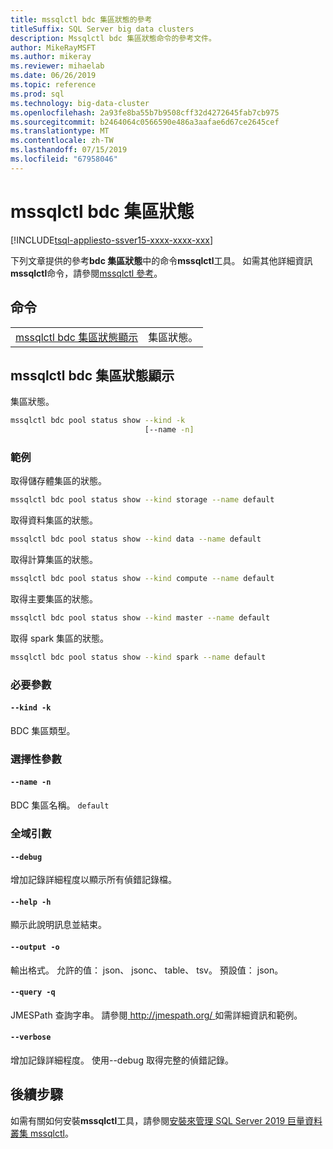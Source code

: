 ```yaml
---
title: mssqlctl bdc 集區狀態的參考
titleSuffix: SQL Server big data clusters
description: Mssqlctl bdc 集區狀態命令的參考文件。
author: MikeRayMSFT
ms.author: mikeray
ms.reviewer: mihaelab
ms.date: 06/26/2019
ms.topic: reference
ms.prod: sql
ms.technology: big-data-cluster
ms.openlocfilehash: 2a93fe8ba55b7b9508cff32d4272645fab7cb975
ms.sourcegitcommit: b2464064c0566590e486a3aafae6d67ce2645cef
ms.translationtype: MT
ms.contentlocale: zh-TW
ms.lasthandoff: 07/15/2019
ms.locfileid: "67958046"
---
```

# <a name="mssqlctl-bdc-pool-status"></a>mssqlctl bdc 集區狀態

[!INCLUDE[tsql-appliesto-ssver15-xxxx-xxxx-xxx](../includes/tsql-appliesto-ssver15-xxxx-xxxx-xxx.md)]

下列文章提供的參考**bdc 集區狀態**中的命令**mssqlctl**工具。 如需其他詳細資訊**mssqlctl**命令，請參閱[mssqlctl 參考](reference-mssqlctl.md)。

## <a name="commands"></a>命令
|     |     |
| --- | --- |
[mssqlctl bdc 集區狀態顯示](#mssqlctl-bdc-pool-status-show) | 集區狀態。
## <a name="mssqlctl-bdc-pool-status-show"></a>mssqlctl bdc 集區狀態顯示
集區狀態。
```bash
mssqlctl bdc pool status show --kind -k 
                              [--name -n]
```
### <a name="examples"></a>範例
取得儲存體集區的狀態。
```bash
mssqlctl bdc pool status show --kind storage --name default
```
取得資料集區的狀態。
```bash
mssqlctl bdc pool status show --kind data --name default
```
取得計算集區的狀態。
```bash
mssqlctl bdc pool status show --kind compute --name default
```
取得主要集區的狀態。
```bash
mssqlctl bdc pool status show --kind master --name default
```
取得 spark 集區的狀態。
```bash
mssqlctl bdc pool status show --kind spark --name default
```
### <a name="required-parameters"></a>必要參數
#### `--kind -k`
BDC 集區類型。
### <a name="optional-parameters"></a>選擇性參數
#### `--name -n`
BDC 集區名稱。
`default`
### <a name="global-arguments"></a>全域引數
#### `--debug`
增加記錄詳細程度以顯示所有偵錯記錄檔。
#### `--help -h`
顯示此說明訊息並結束。
#### `--output -o`
輸出格式。  允許的值： json、 jsonc、 table、 tsv。  預設值： json。
#### `--query -q`
JMESPath 查詢字串。 請參閱[ http://jmespath.org/ ](http://jmespath.org/])如需詳細資訊和範例。
#### `--verbose`
增加記錄詳細程度。 使用--debug 取得完整的偵錯記錄。

## <a name="next-steps"></a>後續步驟

如需有關如何安裝**mssqlctl**工具，請參閱[安裝來管理 SQL Server 2019 巨量資料叢集 mssqlctl](deploy-install-mssqlctl.md)。